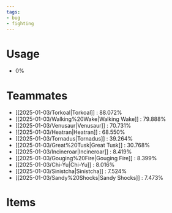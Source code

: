 ```yaml
---
tags:
- bug
- fighting
---
```

# Usage
- 0%
# Teammates
- [[2025-01-03/Torkoal|Torkoal]] : 88.072%
- [[2025-01-03/Walking%20Wake|Walking Wake]] : 79.888%
- [[2025-01-03/Venusaur|Venusaur]] : 70.731%
- [[2025-01-03/Heatran|Heatran]] : 68.550%
- [[2025-01-03/Tornadus|Tornadus]] : 39.264%
- [[2025-01-03/Great%20Tusk|Great Tusk]] : 30.768%
- [[2025-01-03/Incineroar|Incineroar]] : 8.419%
- [[2025-01-03/Gouging%20Fire|Gouging Fire]] : 8.399%
- [[2025-01-03/Chi-Yu|Chi-Yu]] : 8.016%
- [[2025-01-03/Sinistcha|Sinistcha]] : 7.524%
- [[2025-01-03/Sandy%20Shocks|Sandy Shocks]] : 7.473%
# Items